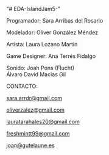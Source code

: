 "# EDA-IslandJam5-" 

Programador:        Sara Arribas del Rosario

Modelador:          Oliver González Méndez 

Artista:            Laura Lozano Martín 

Game Designer:      Ana Terrés Fidalgo

Sonido:             Joah Pons (Flucht)                         
                    Álvaro David Macias Gil
           
           
CONTACTO:   

sara.arrdr@gmail.com 

oliverzalez@gmail.com

lauratarahales20@gmail.com

freshmintt99@gmail.com  

joan@gutelaune.es
